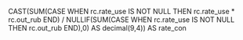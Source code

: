 CAST(SUM(CASE WHEN rc.rate_use IS NOT NULL THEN rc.rate_use * rc.out_rub END) 
     / NULLIF(SUM(CASE WHEN rc.rate_use IS NOT NULL THEN rc.out_rub END),0) AS decimal(9,4)) AS rate_con
